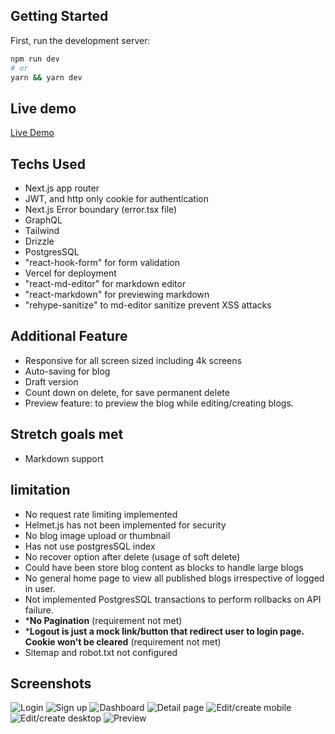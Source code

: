 ## Getting Started

First, run the development server:

```bash
npm run dev
# or
yarn && yarn dev
```

## Live demo
[Live Demo](https://blog-saas-topaz.vercel.app/)

## Techs Used
- Next.js app router
- JWT, and http only cookie for authentication
- Next.js Error boundary (error.tsx file)
- GraphQL
- Tailwind
- Drizzle
- PostgresSQL
- "react-hook-form" for form validation
- Vercel for deployment
- "react-md-editor" for markdown editor
- "react-markdown" for previewing markdown
- "rehype-sanitize" to md-editor sanitize prevent XSS attacks

## Additional Feature
- Responsive for all screen sized including 4k screens
- Auto-saving for blog
- Draft version
- Count down on delete, for save permanent delete
- Preview feature: to preview the blog while editing/creating blogs.

## Stretch goals met
- Markdown support

## limitation
- No request rate limiting implemented
- Helmet.js has not been implemented for security
- No blog image upload or thumbnail
- Has not use postgresSQL index
- No recover option after delete (usage of soft delete)
- Could have been store blog content as blocks to handle large blogs
- No general home page to view all published blogs irrespective of logged in user.
- Not implemented PostgresSQL transactions to perform rollbacks on API failure.
- ***No Pagination** (requirement not met)
- ***Logout is just a mock link/button that redirect user to login page. Cookie won't be cleared** (requirement not met)
- Sitemap and robot.txt not configured

## Screenshots

![Login](./screenshots/login.png)
![Sign up](./screenshots/signup.png)
![Dashboard](./screenshots/dashboard.png)
![Detail page](./screenshots/detail_page.png)
![Edit/create mobile](./screenshots/edit-create-mobile.png)
![Edit/create desktop](./screenshots/edit-create-desktop.png)
![Preview](./screenshots/preview.png)
